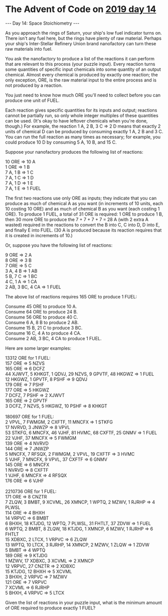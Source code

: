 # The Advent of Code on [2019 day 14](https://adventofcode.com/2019/day/14)

--- Day 14: Space Stoichiometry ---

As you approach the rings of Saturn, your ship's low fuel indicator turns on.  There isn't any fuel here, but the rings have plenty of raw material.  Perhaps your ship's Inter-Stellar Refinery Union brand nanofactory can turn these raw materials into fuel.

You ask the nanofactory to produce a list of the reactions it can perform that are relevant to this process (your puzzle input). Every reaction turns some quantities of specific input chemicals into some quantity of an output chemical. Almost every chemical is produced by exactly one reaction; the only exception, ORE, is the raw material input to the entire process and is not produced by a reaction.

You just need to know how much ORE you'll need to collect before you can produce one unit of FUEL.

Each reaction gives specific quantities for its inputs and output; reactions cannot be partially run, so only whole integer multiples of these quantities can be used.  (It's okay to have leftover chemicals when you're done, though.) For example, the reaction 1 A, 2 B, 3 C => 2 D means that exactly 2 units of chemical D can be produced by consuming exactly 1 A, 2 B and 3 C.  You can run the full reaction as many times as necessary; for example, you could produce 10 D by consuming 5 A, 10 B, and 15 C.

Suppose your nanofactory produces the following list of reactions:

10 ORE => 10 A\
1 ORE => 1 B\
7 A, 1 B => 1 C\
7 A, 1 C => 1 D\
7 A, 1 D => 1 E\
7 A, 1 E => 1 FUEL

The first two reactions use only ORE as inputs; they indicate that you can produce as much of chemical A as you want (in increments of 10 units, each 10 costing 10 ORE) and as much of chemical B as you want (each costing 1 ORE).  To produce 1 FUEL, a total of 31 ORE is required: 1 ORE to produce 1 B, then 30 more ORE to produce the 7 + 7 + 7 + 7 = 28 A (with 2 extra A wasted) required in the reactions to convert the B into C, C into D, D into E, and finally E into FUEL. (30 A is produced because its reaction requires that it is created in increments of 10.)

Or, suppose you have the following list of reactions:

9 ORE => 2 A\
8 ORE => 3 B\
7 ORE => 5 C\
3 A, 4 B => 1 AB\
5 B, 7 C => 1 BC\
4 C, 1 A => 1 CA\
2 AB, 3 BC, 4 CA => 1 FUEL

The above list of reactions requires 165 ORE to produce 1 FUEL:

Consume 45 ORE to produce 10 A.\
Consume 64 ORE to produce 24 B.\
Consume 56 ORE to produce 40 C.\
Consume 6 A, 8 B to produce 2 AB.\
Consume 15 B, 21 C to produce 3 BC.\
Consume 16 C, 4 A to produce 4 CA.\
Consume 2 AB, 3 BC, 4 CA to produce 1 FUEL.

Here are some larger examples:

13312 ORE for 1 FUEL:\
157 ORE => 5 NZVS\
165 ORE => 6 DCFZ\
44 XJWVT, 5 KHKGT, 1 QDVJ, 29 NZVS, 9 GPVTF, 48 HKGWZ => 1 FUEL\
12 HKGWZ, 1 GPVTF, 8 PSHF => 9 QDVJ\
179 ORE => 7 PSHF\
177 ORE => 5 HKGWZ\
7 DCFZ, 7 PSHF => 2 XJWVT\
165 ORE => 2 GPVTF\
3 DCFZ, 7 NZVS, 5 HKGWZ, 10 PSHF => 8 KHKGT\
\
180697 ORE for 1 FUEL:\
2 VPVL, 7 FWMGM, 2 CXFTF, 11 MNCFX => 1 STKFG\
17 NVRVD, 3 JNWZP => 8 VPVL\
53 STKFG, 6 MNCFX, 46 VJHF, 81 HVMC, 68 CXFTF, 25 GNMV => 1 FUEL\
22 VJHF, 37 MNCFX => 5 FWMGM\
139 ORE => 4 NVRVD\
144 ORE => 7 JNWZP\
5 MNCFX, 7 RFSQX, 2 FWMGM, 2 VPVL, 19 CXFTF => 3 HVMC\
5 VJHF, 7 MNCFX, 9 VPVL, 37 CXFTF => 6 GNMV\
145 ORE => 6 MNCFX\
1 NVRVD => 8 CXFTF\
1 VJHF, 6 MNCFX => 4 RFSQX\
176 ORE => 6 VJHF\
\
2210736 ORE for 1 FUEL:\
171 ORE => 8 CNZTR\
7 ZLQW, 3 BMBT, 9 XCVML, 26 XMNCP, 1 WPTQ, 2 MZWV, 1 RJRHP => 4 PLWSL\
114 ORE => 4 BHXH\
14 VRPVC => 6 BMBT\
6 BHXH, 18 KTJDG, 12 WPTQ, 7 PLWSL, 31 FHTLT, 37 ZDVW => 1 FUEL\
6 WPTQ, 2 BMBT, 8 ZLQW, 18 KTJDG, 1 XMNCP, 6 MZWV, 1 RJRHP => 6 FHTLT\
15 XDBXC, 2 LTCX, 1 VRPVC => 6 ZLQW\
13 WPTQ, 10 LTCX, 3 RJRHP, 14 XMNCP, 2 MZWV, 1 ZLQW => 1 ZDVW\
5 BMBT => 4 WPTQ\
189 ORE => 9 KTJDG\
1 MZWV, 17 XDBXC, 3 XCVML => 2 XMNCP\
12 VRPVC, 27 CNZTR => 2 XDBXC\
15 KTJDG, 12 BHXH => 5 XCVML\
3 BHXH, 2 VRPVC => 7 MZWV\
121 ORE => 7 VRPVC\
7 XCVML => 6 RJRHP\
5 BHXH, 4 VRPVC => 5 LTCX

Given the list of reactions in your puzzle input, what is the minimum amount of ORE required to produce exactly 1 FUEL?